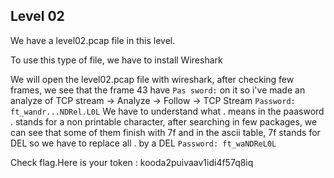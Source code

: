 ## Level 02

We have a level02.pcap file in this level.

To use this type of file, we have to install Wireshark

We will open the level02.pcap file with wireshark, after checking few frames, we see that the frame 43 have 
```Pas sword:``` on it so i've made an analyze of TCP stream
-> Analyze -> Follow -> TCP Stream
    ```Password: ft_wandr...NDRel.L0L```
We have to understand what . means in the paasword
. stands for a non printable character, after searching in few packages, we can see that some of them finish with 7f and in the ascii table, 7f stands for DEL
so we have to replace all . by a DEL
    ```Password: ft_waNDReL0L```
    
Check flag.Here is your token : kooda2puivaav1idi4f57q8iq
